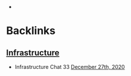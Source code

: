 - 

# Backlinks
## [Infrastructure](<Infrastructure.md>)
- Infrastructure Chat 33 [December 27th, 2020](<December 27th, 2020.md>)

